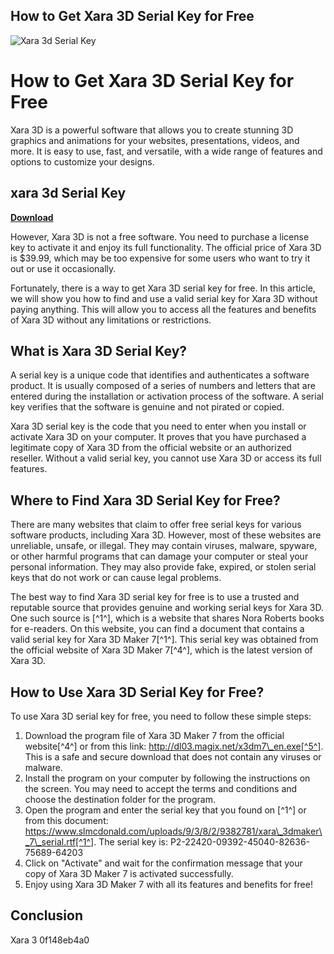## How to Get Xara 3D Serial Key for Free

 
![Xara 3d Serial Key](https://encrypted-tbn0.gstatic.com/images?q=tbn:ANd9GcSAsposvFZG-9TVxDhgcKvUvRvoKML156RrHD5VHjxk-0VT_Gd5CkOZvB0)

 
# How to Get Xara 3D Serial Key for Free
 
Xara 3D is a powerful software that allows you to create stunning 3D graphics and animations for your websites, presentations, videos, and more. It is easy to use, fast, and versatile, with a wide range of features and options to customize your designs.
 
## xara 3d Serial Key


[**Download**](https://www.google.com/url?q=https%3A%2F%2Furllie.com%2F2tKURL&sa=D&sntz=1&usg=AOvVaw2AvGc43xClIPyuOeFjcl1B)

 
However, Xara 3D is not a free software. You need to purchase a license key to activate it and enjoy its full functionality. The official price of Xara 3D is $39.99, which may be too expensive for some users who want to try it out or use it occasionally.
 
Fortunately, there is a way to get Xara 3D serial key for free. In this article, we will show you how to find and use a valid serial key for Xara 3D without paying anything. This will allow you to access all the features and benefits of Xara 3D without any limitations or restrictions.
 
## What is Xara 3D Serial Key?
 
A serial key is a unique code that identifies and authenticates a software product. It is usually composed of a series of numbers and letters that are entered during the installation or activation process of the software. A serial key verifies that the software is genuine and not pirated or copied.
 
Xara 3D serial key is the code that you need to enter when you install or activate Xara 3D on your computer. It proves that you have purchased a legitimate copy of Xara 3D from the official website or an authorized reseller. Without a valid serial key, you cannot use Xara 3D or access its full features.
 
## Where to Find Xara 3D Serial Key for Free?
 
There are many websites that claim to offer free serial keys for various software products, including Xara 3D. However, most of these websites are unreliable, unsafe, or illegal. They may contain viruses, malware, spyware, or other harmful programs that can damage your computer or steal your personal information. They may also provide fake, expired, or stolen serial keys that do not work or can cause legal problems.
 
The best way to find Xara 3D serial key for free is to use a trusted and reputable source that provides genuine and working serial keys for Xara 3D. One such source is [^1^], which is a website that shares Nora Roberts books for e-readers. On this website, you can find a document that contains a valid serial key for Xara 3D Maker 7[^1^]. This serial key was obtained from the official website of Xara 3D Maker 7[^4^], which is the latest version of Xara 3D.
 
## How to Use Xara 3D Serial Key for Free?
 
To use Xara 3D serial key for free, you need to follow these simple steps:
 
1. Download the program file of Xara 3D Maker 7 from the official website[^4^] or from this link: http://dl03.magix.net/x3dm7\_en.exe[^5^]. This is a safe and secure download that does not contain any viruses or malware.
2. Install the program on your computer by following the instructions on the screen. You may need to accept the terms and conditions and choose the destination folder for the program.
3. Open the program and enter the serial key that you found on [^1^] or from this document: https://www.slmcdonald.com/uploads/9/3/8/2/9382781/xara\_3dmaker\_7\_serial.rtf[^1^]. The serial key is: P2-22420-09392-45040-82636-75689-64203
4. Click on "Activate" and wait for the confirmation message that your copy of Xara 3D Maker 7 is activated successfully.
5. Enjoy using Xara 3D Maker 7 with all its features and benefits for free!

## Conclusion
 
Xara 3
 0f148eb4a0
